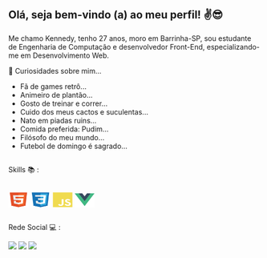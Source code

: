 Olá, seja bem-vindo (a) ao meu perfil! :v::sunglasses:
-

Me chamo Kennedy, tenho 27 anos, moro em Barrinha-SP, sou estudante de Engenharia de Computação e desenvolvedor Front-End, especializando-me em Desenvolvimento Web.

:low_brightness: Curiosidades sobre mim...

- Fã de games retrô...
- Animeiro de plantão...
- Gosto de treinar e correr...
- Cuido dos meus cactos e suculentas...
- Nato em piadas ruins...
- Comida preferida: Pudim...
- Filósofo do meu mundo...
- Futebol de domingo é sagrado...

##

Skills 📚 :
<div style="display: inline_block"><br>
  <img align="center" alt="Rafa-HTML" height="30" width="40" src="https://raw.githubusercontent.com/devicons/devicon/master/icons/html5/html5-original.svg">
  <img align="center" alt="Rafa-CSS" height="30" width="40" src="https://raw.githubusercontent.com/devicons/devicon/master/icons/css3/css3-original.svg">
  <img align="center" alt="Rafa-Js" height="30" width="40" src="https://raw.githubusercontent.com/devicons/devicon/master/icons/javascript/javascript-plain.svg">
  <img align="center" alt="Rafa-Js" height="30" width="40" src="https://raw.githubusercontent.com/devicons/devicon/master/icons/vuejs/vuejs-original.svg">
</div>

##
Rede Social 💻 :
<div> 
  <a href="https://www.instagram.com/kennedy_stf/" target="_blank"><img src="https://img.shields.io/badge/-Instagram-%23E4405F?style=for-the-badge&logo=instagram&logoColor=white" target="_blank"></a>
  <a href="https://www.linkedin.com/in/kennedylima5/" target="_blank"><img src="https://img.shields.io/badge/-LinkedIn-%230077B5?style=for-the-badge&logo=linkedin&logoColor=white" target="_blank"></a>  
  <a href = "mailto:dbzsupa.7@gmail.com"><img src="https://img.shields.io/badge/-Gmail-%23333?style=for-the-badge&logo=gmail&logoColor=white" target="_blank"></a>
</div>
